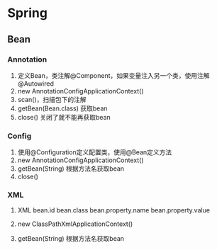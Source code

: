 # Spring

## Bean

### Annotation
1. 定义Bean，类注解@Component，如果变量注入另一个类，使用注解@Autowired
2. new AnnotationConfigApplicationContext()
3. scan()，扫描包下的注解
4. getBean(Bean.class) 获取bean
5. close() 关闭了就不能再获取bean

### Config
1. 使用@Configuration定义配置类，使用@Bean定义方法
2. new AnnotationConfigApplicationContext()
3. getBean(String) 根据方法名获取bean
4. close()

### XML
1. XML
bean.id 
bean.class 
bean.property.name
bean.property.value

2. new ClassPathXmlApplicationContext()
3. getBean(String) 根据方法名获取bean











